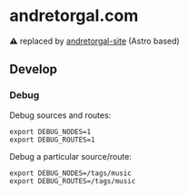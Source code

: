 # andretorgal.com

:warning: replaced by [andretorgal-site](https://github.com/andrezero/andretorgal-site) (Astro based)

## Develop

### Debug

Debug sources and routes:

```
export DEBUG_NODES=1
export DEBUG_ROUTES=1
```

Debug a particular source/route:

```
export DEBUG_NODES=/tags/music
export DEBUG_ROUTES=/tags/music
```
